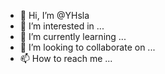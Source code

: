 - 👋 Hi, I’m @YHsla
- 👀 I’m interested in ...
- 🌱 I’m currently learning ...
- 💞️ I’m looking to collaborate on ...
- 📫 How to reach me ...

<!---
YHsla/YHsla is a ✨ special ✨ repository because its `README.md` (this file) appears on your GitHub profile.
You can click the Preview link to take a look at your changes.
--->
